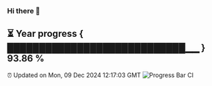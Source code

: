 ### Hi there 👋
⏳ Year progress { ████████████████████████████▁▁ } 93.86 %
---
⏰ Updated on Mon, 09 Dec 2024 12:17:03 GMT
![Progress Bar CI](https://github.com/Moyi321/Moyi321/workflows/Progress%20Bar%20CI/badge.svg)
